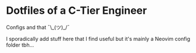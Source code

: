 # Dotfiles of a C-Tier Engineer

Configs and that ¯\\\_(ツ)\_/¯

I sporadically add stuff here that I find useful but it's mainly a Neovim config folder tbh...
